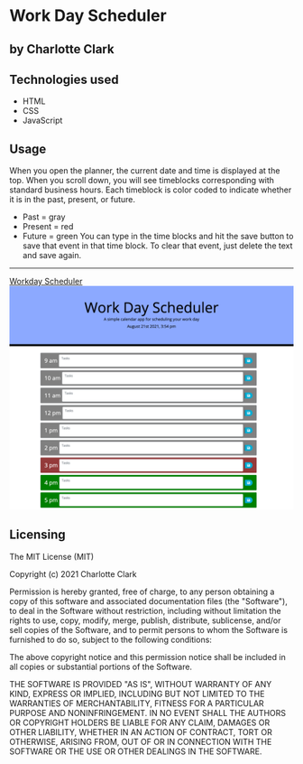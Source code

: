# Work Day Scheduler


## by Charlotte Clark

## Technologies used
* HTML
* CSS
* JavaScript

## Usage
When you open the planner, the current date and time is displayed at the top.
When you scroll down, you will see timeblocks corresponding with standard business hours.
Each timeblock is color coded to indicate whether it is in the past, present, or future. 
* Past = gray
* Present = red
* Future = green
You can type in the time blocks and hit the save button to save that event in that time block. 
To clear that event, just delete the text and save again.
--- 
[Workday Scheduler](https://charlocc.github.io/workdayscheduler/)
![alt text](./screenshot.png)

## Licensing
The MIT License (MIT)

Copyright (c) 2021 Charlotte Clark

Permission is hereby granted, free of charge, to any person obtaining a copy of this software and associated documentation files (the "Software"), to deal in the Software without restriction, including without limitation the rights to use, copy, modify, merge, publish, distribute, sublicense, and/or sell copies of the Software, and to permit persons to whom the Software is furnished to do so, subject to the following conditions:

The above copyright notice and this permission notice shall be included in all copies or substantial portions of the Software.

THE SOFTWARE IS PROVIDED "AS IS", WITHOUT WARRANTY OF ANY KIND, EXPRESS OR IMPLIED, INCLUDING BUT NOT LIMITED TO THE WARRANTIES OF MERCHANTABILITY, FITNESS FOR A PARTICULAR PURPOSE AND NONINFRINGEMENT. IN NO EVENT SHALL THE AUTHORS OR COPYRIGHT HOLDERS BE LIABLE FOR ANY CLAIM, DAMAGES OR OTHER LIABILITY, WHETHER IN AN ACTION OF CONTRACT, TORT OR OTHERWISE, ARISING FROM, OUT OF OR IN CONNECTION WITH THE SOFTWARE OR THE USE OR OTHER DEALINGS IN THE SOFTWARE.
